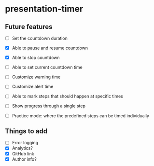 # presentation-timer

## Future features

- [ ] Set the countdown duration
- [x] Able to pause and resume countdown
- [x] Able to stop countdown
- [ ] Able to set current countdown time

- [ ] Customize warning time
- [ ] Customize alert time

- [ ] Able to mark steps that should happen at specific times
- [ ] Show progress through a single step

- [ ] Practice mode: where the predefined steps can be timed individually

## Things to add

- [ ] Error logging
- [x] Analytics?
- [x] GitHub link
- [x] Author info?
